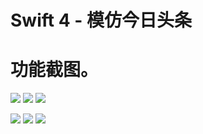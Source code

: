 # Swift 4 - 模仿今日头条

# 功能截图。

![](readmeImg/IMG_1249.PNG)
![](readmeImg/IMG_1254.PNG)
![](readmeImg/IMG_1255.PNG)

![](readmeImg/IMG_1256.PNG)
![](readmeImg/IMG_1257.PNG)
![](readmeImg/IMG_1258.PNG)
